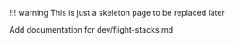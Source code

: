 !!! warning
    This is just a skeleton page to be replaced later


Add documentation for dev/flight-stacks.md

